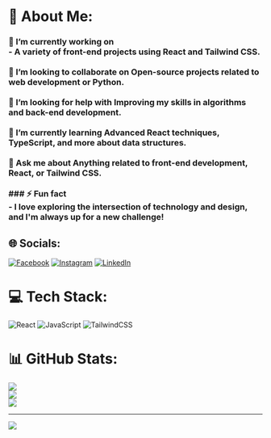 # 💫 About Me:
### 🔭 I’m currently working on<br>- A variety of front-end projects using **React** and **Tailwind CSS**.<br><br>👯 I’m looking to collaborate on Open-source projects related to web development or **Python**.<br><br>🤝 I’m looking for help with Improving my skills in **algorithms** and **back-end development**.<br><br>🌱 I’m currently learning **Advanced React** techniques, **TypeScript**, and more about **data structures**.<br><br>💬 Ask me about Anything related to **front-end development**, **React**, or **Tailwind CSS**.<br><br>### ⚡ Fun fact<br>- I love exploring the intersection of **technology** and **design**, and I'm always up for a new challenge!


## 🌐 Socials:
[![Facebook](https://img.shields.io/badge/Facebook-%231877F2.svg?logo=Facebook&logoColor=white)](https://facebook.com/https://www.facebook.com/Alveesarker01) [![Instagram](https://img.shields.io/badge/Instagram-%23E4405F.svg?logo=Instagram&logoColor=white)](https://instagram.com/https://www.instagram.com/im__alvee/) [![LinkedIn](https://img.shields.io/badge/LinkedIn-%230077B5.svg?logo=linkedin&logoColor=white)](https://linkedin.com/in/https://www.linkedin.com/in/alveesarker/) 

# 💻 Tech Stack:
![React](https://img.shields.io/badge/react-%2320232a.svg?style=for-the-badge&logo=react&logoColor=%2361DAFB) ![JavaScript](https://img.shields.io/badge/javascript-%23323330.svg?style=for-the-badge&logo=javascript&logoColor=%23F7DF1E) ![TailwindCSS](https://img.shields.io/badge/tailwindcss-%2338B2AC.svg?style=for-the-badge&logo=tailwind-css&logoColor=white)
# 📊 GitHub Stats:
![](https://github-readme-stats.vercel.app/api?username=alveesarker&theme=radical&hide_border=true&include_all_commits=false&count_private=true)<br/>
![](https://github-readme-streak-stats.herokuapp.com/?user=alveesarker&theme=radical&hide_border=true)<br/>
![](https://github-readme-stats.vercel.app/api/top-langs/?username=alveesarker&theme=radical&hide_border=true&include_all_commits=false&count_private=true&layout=compact)

---
[![](https://visitcount.itsvg.in/api?id=alveesarker&icon=0&color=0)](https://visitcount.itsvg.in)

<!-- Proudly created with GPRM ( https://gprm.itsvg.in ) -->
